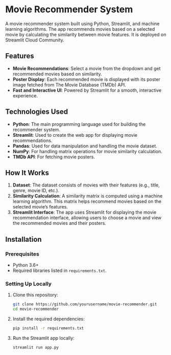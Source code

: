# Movie Recommender System

A movie recommender system built using Python, Streamlit, and machine learning algorithms. The app recommends movies based on a selected movie by calculating the similarity between movie features. It is deployed on Streamlit Cloud Community.

## Features

- **Movie Recommendations**: Select a movie from the dropdown and get recommended movies based on similarity.
- **Poster Display**: Each recommended movie is displayed with its poster image fetched from The Movie Database (TMDb) API.
- **Fast and Interactive UI**: Powered by Streamlit for a smooth, interactive experience.

## Technologies Used

- **Python**: The main programming language used for building the recommender system.
- **Streamlit**: Used to create the web app for displaying movie recommendations.
- **Pandas**: Used for data manipulation and handling the movie dataset.
- **NumPy**: For handling matrix operations for movie similarity calculation.
- **TMDb API**: For fetching movie posters.

## How It Works

1. **Dataset**: The dataset consists of movies with their features (e.g., title, genre, movie ID, etc.).
2. **Similarity Calculation**: A similarity matrix is computed using a machine learning algorithm. This matrix helps recommend movies based on the selected movie’s features.
3. **Streamlit Interface**: The app uses Streamlit for displaying the movie recommendation interface, allowing users to choose a movie and view the recommended movies and their posters.

## Installation

### Prerequisites

- Python 3.6+
- Required libraries listed in `requirements.txt`.

### Setting Up Locally

1. Clone this repository:

   ```bash
   git clone https://github.com/yourusername/movie-recommender.git
   cd movie-recommender
2. Install the required dependencies:
    ```bash
    pip install -r requirements.txt

3. Run the Streamlit app locally:
    ```bash
    streamlit run app.py

